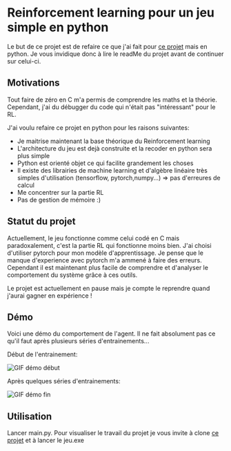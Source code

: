 # Reinforcement learning pour un jeu simple en python

Le but de ce projet est de refaire ce que j'ai fait pour [ce projet](https://github.com/Robin-dvn/) mais en python. Je vous invidique donc à lire le readMe du projet avant de continuer sur celui-ci.

## Motivations

Tout faire de zéro en C m'a permis de comprendre les maths et la théorie. Cependant, j'ai du débugger du code qui n'était pas "intéressant" pour le RL. 

J'ai voulu refaire ce projet en python pour les raisons suivantes:
- Je maitrise maintenant la base théorique du Reinforcement learning
- L'architecture du jeu est dejà construite et la recoder en python sera plus simple
- Python est orienté objet ce qui facilite grandement les choses
- Il existe des librairies de machine learning et d'algèbre linéaire très simples d'utilisation (tensorflow, pytorch,numpy...) => pas d'erreures de calcul
- Me concentrer sur la partie RL
- Pas de gestion de mémoire :)

## Statut du projet

Actuellement, le jeu fonctionne comme celui codé en C mais paradoxalement, c'est la partie RL qui fonctionne moins bien. J'ai choisi d'utiliser pytorch pour mon modèle d'apprentissage. Je pense que le manque d'experience avec pytorch m'a ammené à faire des erreurs. Cependant il est maintenant plus facile de comprendre et d'analyser le comportement du système grâce à ces outils. 

Le projet est actuellement en pause mais je compte le reprendre quand j'aurai gagner en expérience !

## Démo

Voici une démo du comportement de l'agent. Il ne fait absolument pas ce qu'il faut après plusieurs séries d'entrainements...

Début de l'entrainement:

![GIF démo début](ressources/images/gif/debut.gif)

Après quelques séries d'entrainements:

![GIF démo fin](ressources/images/gif/fin.gif)


## Utilisation

Lancer main.py.
Pour visualiser le travail du projet je vous invite à clone [ce projet](https://github.com/Robin-dvn/) et à lancer le jeu.exe 


  
